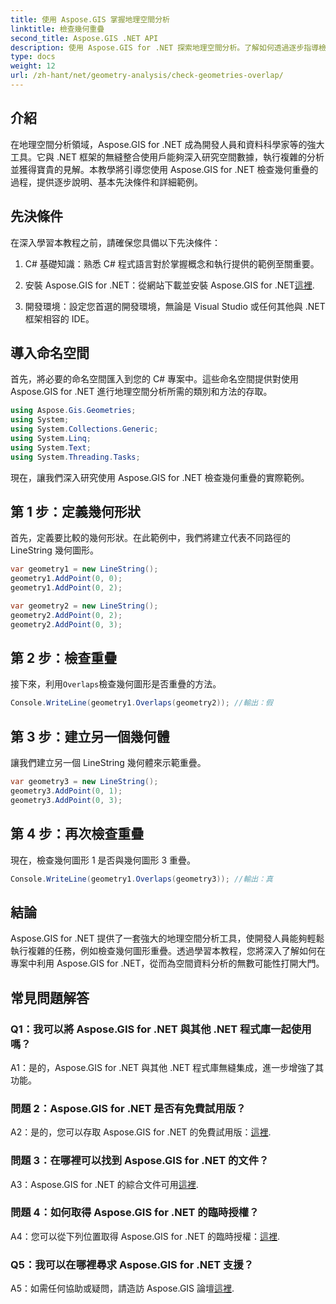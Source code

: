 ```yaml
---
title: 使用 Aspose.GIS 掌握地理空間分析
linktitle: 檢查幾何重疊
second_title: Aspose.GIS .NET API
description: 使用 Aspose.GIS for .NET 探索地理空間分析。了解如何透過逐步指導檢查幾何圖形重疊。
type: docs
weight: 12
url: /zh-hant/net/geometry-analysis/check-geometries-overlap/
---
```

## 介紹

在地理空間分析領域，Aspose.GIS for .NET 成為開發人員和資料科學家等的強大工具。它與 .NET 框架的無縫整合使用戶能夠深入研究空間數據，執行複雜的分析並獲得寶貴的見解。本教學將引導您使用 Aspose.GIS for .NET 檢查幾何重疊的過程，提供逐步說明、基本先決條件和詳細範例。

## 先決條件

在深入學習本教程之前，請確保您具備以下先決條件：

1. C# 基礎知識：熟悉 C# 程式語言對於掌握概念和執行提供的範例至關重要。

2. 安裝 Aspose.GIS for .NET：從網站下載並安裝 Aspose.GIS for .NET[這裡](https://releases.aspose.com/gis/net/).

3. 開發環境：設定您首選的開發環境，無論是 Visual Studio 或任何其他與 .NET 框架相容的 IDE。

## 導入命名空間

首先，將必要的命名空間匯入到您的 C# 專案中。這些命名空間提供對使用 Aspose.GIS for .NET 進行地理空間分析所需的類別和方法的存取。

```csharp
using Aspose.Gis.Geometries;
using System;
using System.Collections.Generic;
using System.Linq;
using System.Text;
using System.Threading.Tasks;
```

現在，讓我們深入研究使用 Aspose.GIS for .NET 檢查幾何重疊的實際範例。

## 第 1 步：定義幾何形狀

首先，定義要比較的幾何形狀。在此範例中，我們將建立代表不同路徑的 LineString 幾何圖形。

```csharp
var geometry1 = new LineString();
geometry1.AddPoint(0, 0);
geometry1.AddPoint(0, 2);

var geometry2 = new LineString();
geometry2.AddPoint(0, 2);
geometry2.AddPoint(0, 3);
```

## 第 2 步：檢查重疊

接下來，利用`Overlaps`檢查幾何圖形是否重疊的方法。

```csharp
Console.WriteLine(geometry1.Overlaps(geometry2)); //輸出：假
```

## 第 3 步：建立另一個幾何體

讓我們建立另一個 LineString 幾何體來示範重疊。

```csharp
var geometry3 = new LineString();
geometry3.AddPoint(0, 1);
geometry3.AddPoint(0, 3);
```

## 第 4 步：再次檢查重疊

現在，檢查幾何圖形 1 是否與幾何圖形 3 重疊。

```csharp
Console.WriteLine(geometry1.Overlaps(geometry3)); //輸出：真
```

## 結論

Aspose.GIS for .NET 提供了一套強大的地理空間分析工具，使開發人員能夠輕鬆執行複雜的任務，例如檢查幾何圖形重疊。透過學習本教程，您將深入了解如何在專案中利用 Aspose.GIS for .NET，從而為空間資料分析的無數可能性打開大門。

## 常見問題解答

### Q1：我可以將 Aspose.GIS for .NET 與其他 .NET 程式庫一起使用嗎？

A1：是的，Aspose.GIS for .NET 與其他 .NET 程式庫無縫集成，進一步增強了其功能。

### 問題 2：Aspose.GIS for .NET 是否有免費試用版？

 A2：是的，您可以存取 Aspose.GIS for .NET 的免費試用版：[這裡](https://releases.aspose.com/).

### 問題 3：在哪裡可以找到 Aspose.GIS for .NET 的文件？

 A3：Aspose.GIS for .NET 的綜合文件可用[這裡](https://reference.aspose.com/gis/net/).

### 問題 4：如何取得 Aspose.GIS for .NET 的臨時授權？

 A4：您可以從下列位置取得 Aspose.GIS for .NET 的臨時授權：[這裡](https://purchase.aspose.com/temporary-license/).

### Q5：我可以在哪裡尋求 Aspose.GIS for .NET 支援？

A5：如需任何協助或疑問，請造訪 Aspose.GIS 論壇[這裡](https://forum.aspose.com/c/gis/33).